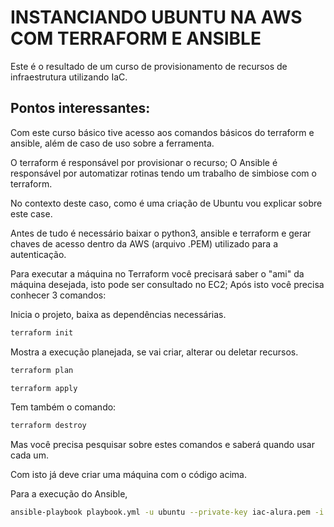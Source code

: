 # INSTANCIANDO UBUNTU NA AWS COM TERRAFORM E ANSIBLE

Este é o resultado de um curso de provisionamento de recursos de infraestrutura utilizando IaC.

## Pontos interessantes:
Com este curso básico tive acesso aos comandos básicos do terraform e ansible, além de caso de uso sobre a ferramenta.

O terraform é responsável por provisionar o recurso;
O Ansible é responsável por automatizar rotinas tendo um trabalho de simbiose com o terraform.

No contexto deste caso, como é uma criação de Ubuntu vou explicar sobre este case.

Antes de tudo é necessário baixar o python3, ansible e terraform e gerar chaves de acesso dentro da AWS (arquivo .PEM) utilizado para a autenticação.

Para executar a máquina no Terraform você precisará saber o "ami" da máquina desejada, isto pode ser consultado no EC2; Após isto você precisa conhecer 3 comandos:

Inicia o projeto, baixa as dependências necessárias.
```bash
terraform init
```
Mostra a execução planejada, se vai criar, alterar ou deletar recursos.
```bash
terraform plan
```

```bash
terraform apply
```

Tem também o comando:

```bash
terraform destroy
```

Mas você precisa pesquisar sobre estes comandos e saberá quando usar cada um.

Com isto já deve criar uma máquina com o código acima.

Para a execução do Ansible,

```bash
ansible-playbook playbook.yml -u ubuntu --private-key iac-alura.pem -i hosts.yml
```
